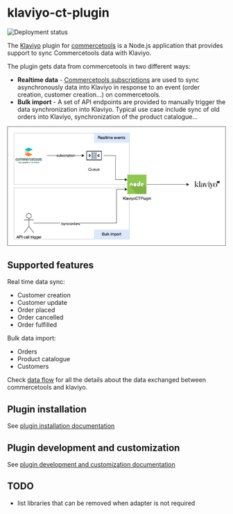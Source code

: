 # klaviyo-ct-plugin

![Deployment status](https://github.com/e2x/klaviyo-ct-plugin/actions/workflows/plugin-deploy.yml/badge.svg)

The [Klaviyo](https://www.klaviyo.com/) plugin for [commercetools](https://commercetools.com/) is a Node.js application
that provides support to sync Commercetools data with Klaviyo.

The plugin gets data from commercetools in two different ways:

- **Realtime data** - [Commercetools subscriptions](https://docs.commercetools.com/api/projects/subscriptions) are used
  to sync asynchronously data into Klaviyo in response to an event (order creation, customer creation...) on commercetools.
- **Bulk import** - A set of API endpoints are provided to manually trigger the data synchronization into Klaviyo.
  Typical use case include sync of old orders into Klaviyo, synchronization of the product catalogue...

![Klaviyo CT Plugin architecture](./docs/img/arch_diagram.png "Klaviyo Commercetools Plugin Architecture")

## Supported features

Real time data sync:

- Customer creation
- Customer update
- Order placed
- Order cancelled
- Order fulfilled

Bulk data import:

- Orders
- Product catalogue
- Customers

Check [data flow](docs/plugin-development-customization.md#data-flow) for all the details about the data exchanged between commercetools and klaviyo.

## Plugin installation

See [plugin installation documentation](docs/plugin-installation.md)


## Plugin development and customization

See [plugin development and customization documentation](docs/plugin-development-customization.md)

## TODO

* list libraries that can be removed when adapter is not required
